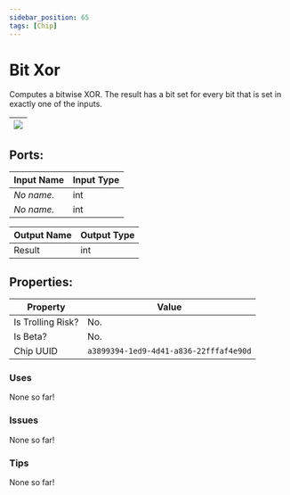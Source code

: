 ```yaml
---
sidebar_position: 65
tags: [Chip]
---
```


# Bit Xor


Computes a bitwise XOR. The result has a bit set for every bit that is set in exactly one of the inputs.

| ![](https://images-ext-2.discordapp.net/external/MPmIaQzlEPmgGWlgi-WxBBXt0Bjv_zWPkg1y1f_sy3s/https/www.recroomcircuits.com/image/circuit/absolute-value?width=206&height=108) |
|-----|

## Ports:

| Input Name | Input Type |
|-----------|-----------|
| *No name.* | int |
| *No name.* | int |

| Output Name | Output Type |
|-----------|-----------|
| Result | int |

## Properties:

| Property  | Value |
|-------------------|-----------|
| Is Trolling Risk? | No. |
| Is Beta? | No. |
| Chip UUID | `a3899394-1ed9-4d41-a836-22fffaf4e90d` |

### Uses
None so far!

### Issues
None so far!

### Tips
None so far!
